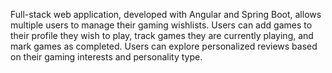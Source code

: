 Full-stack web application, developed with Angular and Spring Boot, allows multiple users to manage their gaming wishlists. 
Users can add games to their profile they wish to play, track games they are currently playing, and mark games as completed.
Users can explore personalized reviews based on their gaming interests and personality type.
